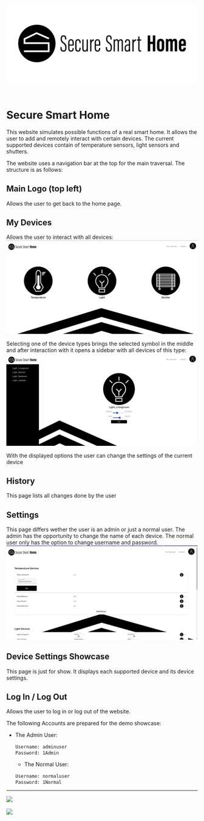 <img src="./src/assets/pictures/Logo.png" style="background-color: white; border-radius: 5px; margin-bottom: 2em;"/>

# Secure Smart Home

This website simulates possible functions of a real smart home. It allows the user to add and remotely interact with certain devices. The current supported devices contain of temperature sensors, light sensors and shutters.

The website uses a navigation bar at the top for the main traversal. The structure is as follows:

## Main Logo (top left)
Allows the user to get back to the home page.

## My Devices
Allows the user to interact with all devices:
<img src="./src/assets/pictures/pages/Devices.PNG"/>

Selecting one of the device types brings the selected symbol  in the middle and after interaction with it opens a sidebar with all devices of this type:
<img src="./src/assets/pictures/pages/light_device.PNG"/>

With the displayed options the user can change the settings of the current device

## History
This page lists all changes done by the user

## Settings
This page differs wether the user is an admin or just a normal user. The admin has the opportunity to change the name of each device. The normal user only has the option to change username and password.
<img src="./src/assets/pictures/pages/settings.PNG"/>

## Device Settings Showcase
This page is just for show. It displays each supported device and its device settings.

## Log In / Log Out
Allows the user to log in or log out of the website.

The following Accounts are prepared for the demo showcase:
- The Admin User:
  ```
  Username: adminuser
  Password: 1Admin
  ```
  
  - The Normal User:
  ```
  Username: normaluser
  Password: 1Normal
  ```
  

---

<p>
  <a href="./backend">
    <img src="https://img.shields.io/badge/Go%20to-Backend-000"/>
  </a>
</p>
<p>
  <a href="../../">
    <img src="https://img.shields.io/badge/Go%20to-Main-fff"/>
  </a>
</p>
